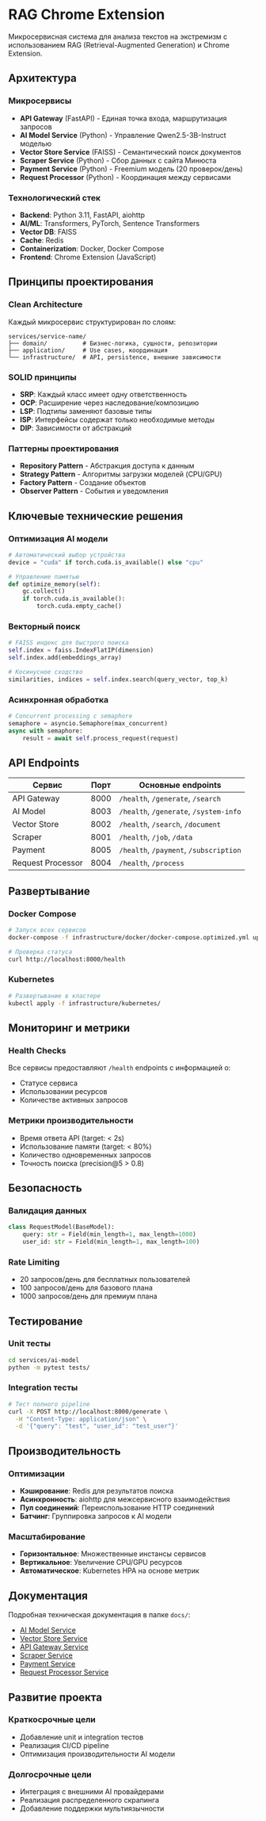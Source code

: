 # RAG Chrome Extension

Микросервисная система для анализа текстов на экстремизм с использованием RAG (Retrieval-Augmented Generation) и Chrome Extension.

## Архитектура

### Микросервисы
- **API Gateway** (FastAPI) - Единая точка входа, маршрутизация запросов
- **AI Model Service** (Python) - Управление Qwen2.5-3B-Instruct моделью
- **Vector Store Service** (FAISS) - Семантический поиск документов
- **Scraper Service** (Python) - Сбор данных с сайта Минюста
- **Payment Service** (Python) - Freemium модель (20 проверок/день)
- **Request Processor** (Python) - Координация между сервисами

### Технологический стек
- **Backend**: Python 3.11, FastAPI, aiohttp
- **AI/ML**: Transformers, PyTorch, Sentence Transformers
- **Vector DB**: FAISS
- **Cache**: Redis
- **Containerization**: Docker, Docker Compose
- **Frontend**: Chrome Extension (JavaScript)

## Принципы проектирования

### Clean Architecture
Каждый микросервис структурирован по слоям:
```
services/service-name/
├── domain/          # Бизнес-логика, сущности, репозитории
├── application/     # Use cases, координация
└── infrastructure/  # API, persistence, внешние зависимости
```

### SOLID принципы
- **SRP**: Каждый класс имеет одну ответственность
- **OCP**: Расширение через наследование/композицию
- **LSP**: Подтипы заменяют базовые типы
- **ISP**: Интерфейсы содержат только необходимые методы
- **DIP**: Зависимости от абстракций

### Паттерны проектирования
- **Repository Pattern** - Абстракция доступа к данным
- **Strategy Pattern** - Алгоритмы загрузки моделей (CPU/GPU)
- **Factory Pattern** - Создание объектов
- **Observer Pattern** - События и уведомления

## Ключевые технические решения

### Оптимизация AI модели
```python
# Автоматический выбор устройства
device = "cuda" if torch.cuda.is_available() else "cpu"

# Управление памятью
def optimize_memory(self):
    gc.collect()
    if torch.cuda.is_available():
        torch.cuda.empty_cache()
```

### Векторный поиск
```python
# FAISS индекс для быстрого поиска
self.index = faiss.IndexFlatIP(dimension)
self.index.add(embeddings_array)

# Косинусное сходство
similarities, indices = self.index.search(query_vector, top_k)
```

### Асинхронная обработка
```python
# Concurrent processing с semaphore
semaphore = asyncio.Semaphore(max_concurrent)
async with semaphore:
    result = await self.process_request(request)
```

## API Endpoints

| Сервис | Порт | Основные endpoints |
|--------|------|-------------------|
| API Gateway | 8000 | `/health`, `/generate`, `/search` |
| AI Model | 8003 | `/health`, `/generate`, `/system-info` |
| Vector Store | 8002 | `/health`, `/search`, `/document` |
| Scraper | 8001 | `/health`, `/job`, `/data` |
| Payment | 8005 | `/health`, `/payment`, `/subscription` |
| Request Processor | 8004 | `/health`, `/process` |

## Развертывание

### Docker Compose
```bash
# Запуск всех сервисов
docker-compose -f infrastructure/docker/docker-compose.optimized.yml up -d

# Проверка статуса
curl http://localhost:8000/health
```

### Kubernetes
```bash
# Развертывание в кластере
kubectl apply -f infrastructure/kubernetes/
```

## Мониторинг и метрики

### Health Checks
Все сервисы предоставляют `/health` endpoints с информацией о:
- Статусе сервиса
- Использовании ресурсов
- Количестве активных запросов

### Метрики производительности
- Время ответа API (target: < 2s)
- Использование памяти (target: < 80%)
- Количество одновременных запросов
- Точность поиска (precision@5 > 0.8)

## Безопасность

### Валидация данных
```python
class RequestModel(BaseModel):
    query: str = Field(min_length=1, max_length=1000)
    user_id: str = Field(min_length=1, max_length=100)
```

### Rate Limiting
- 20 запросов/день для бесплатных пользователей
- 100 запросов/день для базового плана
- 1000 запросов/день для премиум плана

## Тестирование

### Unit тесты
```bash
cd services/ai-model
python -m pytest tests/
```

### Integration тесты
```bash
# Тест полного pipeline
curl -X POST http://localhost:8000/generate \
  -H "Content-Type: application/json" \
  -d '{"query": "test", "user_id": "test_user"}'
```

## Производительность

### Оптимизации
- **Кэширование**: Redis для результатов поиска
- **Асинхронность**: aiohttp для межсервисного взаимодействия
- **Пул соединений**: Переиспользование HTTP соединений
- **Батчинг**: Группировка запросов к AI модели

### Масштабирование
- **Горизонтальное**: Множественные инстансы сервисов
- **Вертикальное**: Увеличение CPU/GPU ресурсов
- **Автоматическое**: Kubernetes HPA на основе метрик

## Документация

Подробная техническая документация в папке `docs/`:
- [AI Model Service](docs/ai-model-service.md)
- [Vector Store Service](docs/vector-store-service.md)
- [API Gateway Service](docs/api-gateway-service.md)
- [Scraper Service](docs/scraper-service.md)
- [Payment Service](docs/payment-service.md)
- [Request Processor Service](docs/request-processor-service.md)

## Развитие проекта

### Краткосрочные цели
- Добавление unit и integration тестов
- Реализация CI/CD pipeline
- Оптимизация производительности AI модели

### Долгосрочные цели
- Интеграция с внешними AI провайдерами
- Реализация распределенного скрапинга
- Добавление поддержки мультиязычности